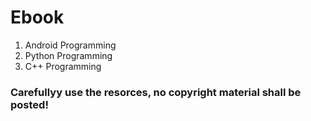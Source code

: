 # Ebook
1) Android Programming
2) Python Programming
3) C++ Programming 

### Carefullyy use the resorces, no copyright material shall be posted!
